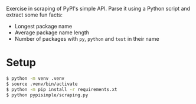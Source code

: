 Exercise in scraping of PyPI's simple API. 
Parse it using a Python script and extract some fun facts:
   - Longest package name
   - Average package name length
   - Number of packages with `py`, `python` and `test` in their name

# Setup

```bash
$ python -m venv .venv
$ source .venv/bin/activate
$ python -m pip install -r requirements.xt
$ python pypisimple/scraping.py
```
